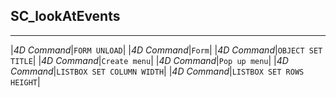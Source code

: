 ﻿## SC_lookAtEvents---|*4D Command*|`FORM UNLOAD`||*4D Command*|`Form`||*4D Command*|`OBJECT SET TITLE`||*4D Command*|`Create menu`||*4D Command*|`Pop up menu`||*4D Command*|`LISTBOX SET COLUMN WIDTH`||*4D Command*|`LISTBOX SET ROWS HEIGHT`|